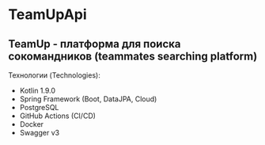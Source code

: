 # TeamUpApi
## TeamUp - платформа для поиска сокомандников (teammates searching platform)

Технологии (Technologies):
- Kotlin 1.9.0
- Spring Framework (Boot, DataJPA, Cloud)
- PostgreSQL
- GitHub Actions (CI/CD)
- Docker
- Swagger v3
